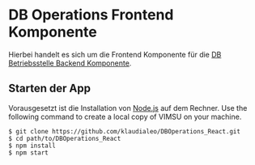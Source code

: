 # DB Operations Frontend Komponente

Hierbei handelt es sich um die Frontend Komponente für die [DB Betriebsstelle Backend Komponente](https://github.com/klaudialeo/DBOperations_Spring).

## Starten der App
Vorausgesetzt ist die Installation von [Node.js](https://nodejs.org/) auf dem Rechner.
Use the following command to create a local copy of VIMSU on your machine.

    $ git clone https://github.com/klaudialeo/DBOperations_React.git
    $ cd path/to/DBOperations_React
    $ npm install
    $ npm start
